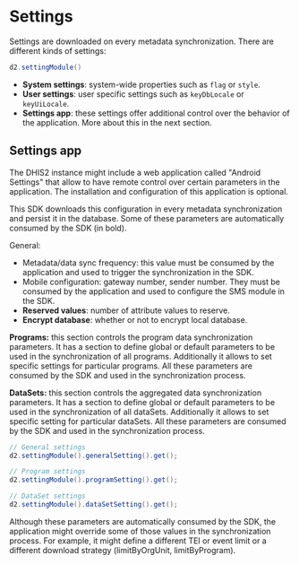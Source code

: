 # Settings

<!--DHIS2-SECTION-ID:settings-->

Settings are downloaded on every metadata synchronization. There are different kinds of settings:

```java
d2.settingModule()
```

- **System settings**: system-wide properties such as `flag` or `style`.
- **User settings**: user specific settings such as `keyDbLocale` or `keyUiLocale`.
- **Settings app**: these settings offer additional control over the behavior of the application. More about this in the next section.



## Settings app

<!--DHIS2-SECTION-ID:settings_app-->

The DHIS2 instance might include a web application called "Android Settings" that allow to have remote control over certain parameters in the application. The installation and configuration of this application is optional.

This SDK downloads this configuration in every metadata synchronization and persist it in the database. Some of these parameters are automatically consumed by the SDK (in bold).

General:

- Metadata/data sync frequency: this value must be consumed by the application and used to trigger the synchronization in the SDK.
- Mobile configuration: gateway number, sender number. They must be consumed by the application and used to configure the SMS module in the SDK.
- **Reserved values**: number of attribute values to reserve.
- **Encrypt database**: whether or not to encrypt local database.

**Programs:** this section controls the program data synchronization parameters. It has a section to define global or default parameters to be used in the synchronization of all programs. Additionally it allows to set specific settings for particular programs. All these parameters are consumed by the SDK and used in the synchronization process.

**DataSets:** this section controls the aggregated data synchronization parameters. It has a section to define global or default parameters to be used in the synchronization of all dataSets. Additionally it allows to set specific setting for particular dataSets. All these parameters are consumed by the SDK and used in the synchronization process.

```java
// General settings
d2.settingModule().generalSetting().get();

// Program settings
d2.settingModule().programSetting().get();

// DataSet settings
d2.settingModule().dataSetSetting().get();
```

Although these parameters are automatically consumed by the SDK, the application might override some of those values in the synchronization process. For example, it might define a different TEI or event limit or a different download strategy (limitByOrgUnit, limitByProgram).